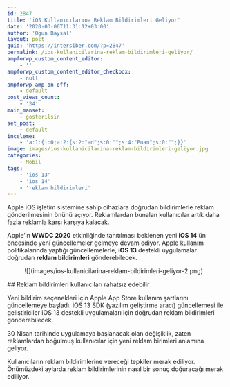 ```yaml
---
id: 2847
title: 'iOS Kullanıcılarına Reklam Bildirimleri Geliyor'
date: '2020-03-06T11:31:12+03:00'
author: 'Ogun Baysal'
layout: post
guid: 'https://intersiber.com/?p=2847'
permalink: /ios-kullanicilarina-reklam-bildirimleri-geliyor/
ampforwp_custom_content_editor:
    - ''
ampforwp_custom_content_editor_checkbox:
    - null
ampforwp-amp-on-off:
    - default
post_views_count:
    - '34'
main_manset:
    - gosterilsin
set_post:
    - default
inceleme:
    - 'a:1:{i:0;a:2:{s:2:"ad";s:0:"";s:4:"Puan";s:0:"";}}'
image: images/ios-kullanicilarina-reklam-bildirimleri-geliyor.jpg
categories:
    - Mobil
tags:
    - 'ios 13'
    - 'ios 14'
    - 'reklam bildirimleri'
---
```


Apple iOS işletim sistemine sahip cihazlara doğrudan bildirimlerle reklam gönderilmesinin önünü açıyor. Reklamlardan bunalan kullanıcılar artık daha fazla reklamla karşı karşıya kalacak.

Apple’ın **WWDC 2020** etkinliğinde tanıtılması beklenen yeni **iOS 14**‘ün öncesinde yeni güncellemeler gelmeye devam ediyor. Apple kullanım politikalarında yaptığı güncellemelerle, **iOS 13** destekli uygulamalar doğrudan **reklam bildirimleri** gönderebilecek.

<figure class="wp-block-image size-large">![](images/ios-kullanicilarina-reklam-bildirimleri-geliyor-2.png)</figure>## Reklam bildirimleri kullanıcıları rahatsız edebilir

Yeni bildirim seçenekleri için Apple App Store kullanım şartlarını güncellemeye başladı. iOS 13 SDK (yazılım geliştirme aracı) güncellemesi ile geliştiriciler iOS 13 destekli uygulamaları için doğrudan reklam bildirimleri gönderebilecek.

30 Nisan tarihinde uygulamaya başlanacak olan değişiklik, zaten reklamlardan boğulmuş kullanıcılar için yeni reklam birimleri anlamına geliyor.

Kullanıcıların reklam bildirimlerine vereceği tepkiler merak ediliyor. Önümüzdeki aylarda reklam bildirimlerinin nasıl bir sonuç doğuracağı merak ediliyor.